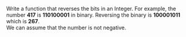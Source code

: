 Write a function that reverses the bits in an Integer. For example, the number **417** is **110100001** in binary. Reversing the binary is **100001011** which is **267**.   
We can assume that the number is not negative.
